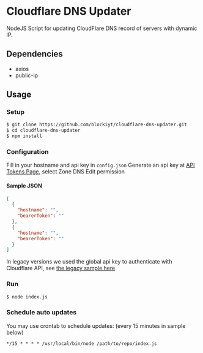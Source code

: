 Cloudflare DNS Updater
===
NodeJS Script for updating CloudFlare DNS record of servers with dynamic IP.
## Dependencies
* axios
* public-ip
## Usage
### Setup
```sh
$ git clone https://github.com/blockiyt/cloudflare-dns-updater.git
$ cd cloudflare-dns-updater
$ npm install
```
### Configuration
Fill in your hostname and api key in `config.json`
Generate an api key at [API Tokens Page](https://dash.cloudflare.com/profile/api-tokens), select Zone DNS Edit permission
#### Sample JSON
```json
[
  {
    "hostname": "",
    "bearerToken": ""
  },
  {
    "hostname": "",
    "bearerToken": ""
  }
]
```

In legacy versions we used the global api key to authenticate with Cloudflare API, see [the legacy sample here](./config.json.legacy.sample)

### Run
```sh
$ node index.js
```
### Schedule auto updates
You may use crontab to schedule updates: (every 15 minutes in sample below)
```
*/15 * * * * /usr/local/bin/node /path/to/repo/index.js
```
